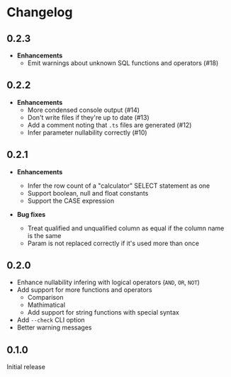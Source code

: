 # Changelog

## 0.2.3

- **Enhancements**
  - Emit warnings about unknown SQL functions and operators (#18)

## 0.2.2

- **Enhancements**
  - More condensed console output (#14)
  - Don't write files if they're up to date (#13)
  - Add a comment noting that `.ts` files are generated (#12)
  - Infer parameter nullability correctly (#10)

## 0.2.1

- **Enhancements**

  - Infer the row count of a "calculator" SELECT statement as one
  - Support boolean, null and float constants
  - Support the CASE expression

- **Bug fixes**
  - Treat qualified and unqualified column as equal if the column name
    is the same
  - Param is not replaced correctly if it's used more than once

## 0.2.0

- Enhance nullability infering with logical operators (`AND`, `OR`, `NOT`)
- Add support for more functions and operators
  - Comparison
  - Mathimatical
  - Add support for string functions with special syntax
- Add `--check` CLI option
- Better warning messages

## 0.1.0

Initial release
